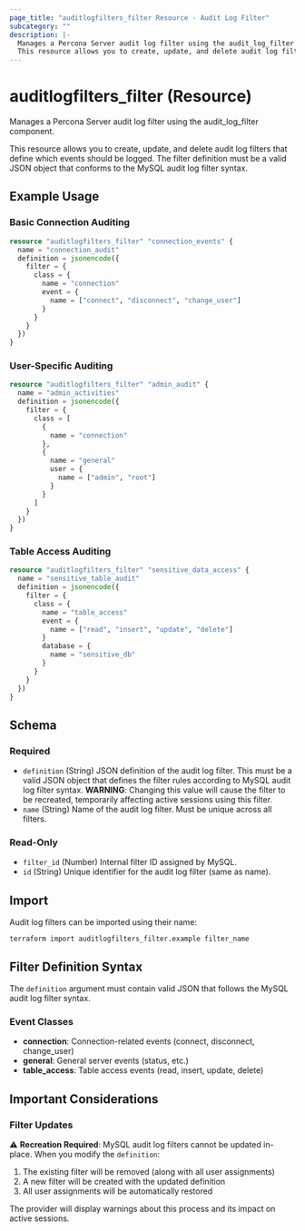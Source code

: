 ```yaml
---
page_title: "auditlogfilters_filter Resource - Audit Log Filter"
subcategory: ""
description: |-
  Manages a Percona Server audit log filter using the audit_log_filter component.
  This resource allows you to create, update, and delete audit log filters that define which events should be logged. The filter definition must be a valid JSON object that conforms to the MySQL audit log filter syntax.
---
```


# auditlogfilters_filter (Resource)

Manages a Percona Server audit log filter using the audit_log_filter component.

This resource allows you to create, update, and delete audit log filters that define which events should be logged. The filter definition must be a valid JSON object that conforms to the MySQL audit log filter syntax.

## Example Usage

### Basic Connection Auditing

```terraform
resource "auditlogfilters_filter" "connection_events" {
  name = "connection_audit"
  definition = jsonencode({
    filter = {
      class = {
        name = "connection"
        event = {
          name = ["connect", "disconnect", "change_user"]
        }
      }
    }
  })
}
```

### User-Specific Auditing

```terraform
resource "auditlogfilters_filter" "admin_audit" {
  name = "admin_activities"
  definition = jsonencode({
    filter = {
      class = [
        {
          name = "connection"
        },
        {
          name = "general"
          user = {
            name = ["admin", "root"]
          }
        }
      ]
    }
  })
}
```

### Table Access Auditing

```terraform
resource "auditlogfilters_filter" "sensitive_data_access" {
  name = "sensitive_table_audit"
  definition = jsonencode({
    filter = {
      class = {
        name = "table_access"
        event = {
          name = ["read", "insert", "update", "delete"]
        }
        database = {
          name = "sensitive_db"
        }
      }
    }
  })
}
```

<!-- schema generated by tfplugindocs -->
## Schema

### Required

- `definition` (String) JSON definition of the audit log filter. This must be a valid JSON object that defines the filter rules according to MySQL audit log filter syntax. **WARNING**: Changing this value will cause the filter to be recreated, temporarily affecting active sessions using this filter.
- `name` (String) Name of the audit log filter. Must be unique across all filters.

### Read-Only

- `filter_id` (Number) Internal filter ID assigned by MySQL.
- `id` (String) Unique identifier for the audit log filter (same as name).

## Import

Audit log filters can be imported using their name:

```shell
terraform import auditlogfilters_filter.example filter_name
```

## Filter Definition Syntax

The `definition` argument must contain valid JSON that follows the MySQL audit log filter syntax.

### Event Classes

- **connection**: Connection-related events (connect, disconnect, change_user)
- **general**: General server events (status, etc.)
- **table_access**: Table access events (read, insert, update, delete)

## Important Considerations

### Filter Updates

⚠️ **Recreation Required**: MySQL audit log filters cannot be updated in-place. When you modify the `definition`:

1. The existing filter will be removed (along with all user assignments)
2. A new filter will be created with the updated definition
3. All user assignments will be automatically restored

The provider will display warnings about this process and its impact on active sessions.
